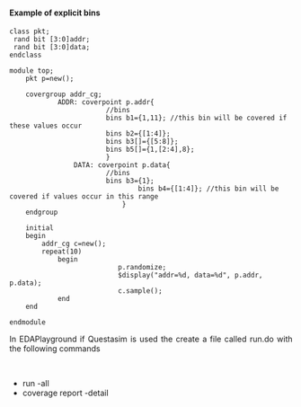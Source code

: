 #### Example of explicit bins

```
class pkt;
 rand bit [3:0]addr;
 rand bit [3:0]data;
endclass

module top;
	pkt p=new();
	
	covergroup addr_cg;
			ADDR: coverpoint p.addr{
						//bins
						bins b1={1,11}; //this bin will be covered if these values occur
						bins b2={[1:4]};
						bins b3[]={[5:8]};
						bins b5[]={1,[2:4],8};
						}
          		DATA: coverpoint p.data{
						//bins
						bins b3={1}; 
            					bins b4={[1:4]}; //this bin will be covered if values occur in this range
        					}
	endgroup
	
	initial
	begin
		addr_cg c=new();
		repeat(10)
			begin
                           p.randomize;
                           $display("addr=%d, data=%d", p.addr, p.data);
                           c.sample();
			end
	end
	
endmodule
```
<p align="justify"> In EDAPlayground if Questasim is used the create a file called run.do with the following commands</p><br/>

- run -all
- coverage report -detail


